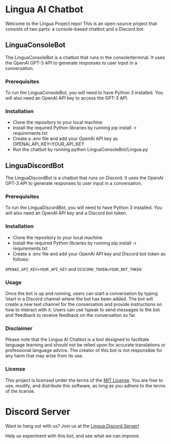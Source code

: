 # Lingua AI Chatbot

Welcome to the Lingua Project repo! This is an open-source project that consists of two parts: a console-based chatbot and a Discord bot.

## LinguaConsoleBot

The LinguaConsoleBot is a chatbot that runs in the console/terminal. It uses the OpenAI GPT-3 API to generate responses to user input in a conversation.

### Prerequisites

To run the LinguaConsoleBot, you will need to have Python 3 installed. You will also need an OpenAI API key to access the GPT-3 API.

### Installation

- Clone the repository to your local machine
- Install the required Python libraries by running pip install -r requirements.txt
- Create a .env file and add your OpenAI API key as OPENAI_API_KEY=YOUR_API_KEY
- Run the chatbot by running python LinguaConsoleBot/Lingua.py

## LinguaDiscordBot

The LinguaDiscordBot is a chatbot that runs on Discord. It uses the OpenAI GPT-3 API to generate responses to user input in a conversation.

### Prerequisites

To run the LinguaDiscordBot, you will need to have Python 3 installed. You will also need an OpenAI API key and a Discord bot token.

### Installation

- Clone the repository to your local machine
- Install the required Python libraries by running pip install -r requirements.txt
- Create a .env file and add your OpenAI API key and Discord bot token as follows:

`OPENAI_API_KEY=YOUR_API_KEY` and `DISCORD_TOKEN=YOUR_BOT_TOKEN`

### Usage

Once the bot is up and running, users can start a conversation by typing !start in a Discord channel where the bot has been added. The bot will create a new text channel for the conversation and provide instructions on how to interact with it. Users can use !speak to send messages to the bot and !feedback to receive feedback on the conversation so far.

### Disclaimer

Please note that the Lingua AI Chatbot is a tool designed to facilitate language learning and should not be relied upon for accurate translations or professional language advice. The creator of this bot is not responsible for any harm that may arise from its use.

### License

This project is licensed under the terms of the [MIT License](https://opensource.org/licenses/MIT). You are free to use, modify, and distribute this software, as long as you adhere to the terms of the license.

# Discord Server

Want to hang out with us? Join us at the [Lingua Discord Server!](https://discord.gg/JRdhFQvA)

Help us experiment with this bot, and see what we can improve.
